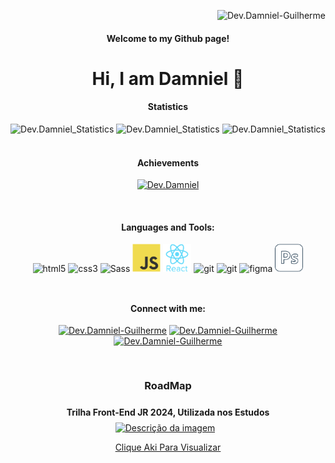 <div>
    <p align="end"><img src="https://komarev.com/ghpvc/?username=Damniel-Guilherme&label=Profile%20views&color=0e75b6&style=flat" alt="Dev.Damniel-Guilherme"/></p>
    <h4 align="center">Welcome to my Github page!</h4>
</div>

<h2 align="center"></h2>
<h1 align="center">Hi, I am Damniel 👋</h1>


<div align="center" width="100%">
    <h4 align="center">Statistics</h4>
    <img width="60%" src="https://streak-stats.demolab.com/?user=Damniel-Guilherme&theme=transparent" alt="Dev.Damniel_Statistics"/>
    <img width="45.5%" src="https://github-readme-stats-git-masterrstaa-rickstaa.vercel.app/api/top-langs?username=Damniel-Guilherme&show_icons=true&locale=en&layout=compact&theme=transparent" alt="Dev.Damniel_Statistics"/>  
    <img width="51%" src="https://github-readme-stats-git-masterrstaa-rickstaa.vercel.app/api?username=Damniel-Guilherme&show_icons=true&locale=en&theme=transparent" alt="Dev.Damniel_Statistics"/>
</div>

<br>

<div align="center" width="100%">
    <h4 align="center">Achievements</h4>
    <p align="center"><a href="https://github.com/ryo-ma/github-profile-trophy"><img src="https://github-profile-trophy.vercel.app/?username=Damniel-Guilherme" alt="Dev.Damniel"/></a></p>
</div>

<br>

<div align="center" width="100%">
<h4>Languages and Tools:</h4>
<div>
<img src="https://cdn.jsdelivr.net/gh/devicons/devicon/icons/html5/html5-original.svg" alt="html5" width="45" height="45" style="pointer-events: none;"/> 
<img src="https://cdn.jsdelivr.net/gh/devicons/devicon/icons/css3/css3-original.svg" alt="css3" width="45" height="45" style="pointer-events: none;"/>
<img src="https://cdn.jsdelivr.net/gh/devicons/devicon/icons/sass/sass-original.svg" alt="Sass" width="45" height="45" style="pointer-events: none;" />
<img src="https://raw.githubusercontent.com/devicons/devicon/master/icons/javascript/javascript-original.svg" alt="javascript" width="45" height="45" style="pointer-events: none;"/>
<img src="https://raw.githubusercontent.com/devicons/devicon/master/icons/react/react-original-wordmark.svg" alt="react" width="45" height="45" style="pointer-events: none;"/>
<img src="https://cdn.jsdelivr.net/gh/devicons/devicon/icons/bootstrap/bootstrap-original.svg" alt="git" width="45" height="45" style="pointer-events: none;"/>
<img src="https://www.vectorlogo.zone/logos/git-scm/git-scm-icon.svg" alt="git" width="45" height="45" style="pointer-events: none;"/>
<img src="https://www.vectorlogo.zone/logos/figma/figma-icon.svg" alt="figma" width="45" height="45" style="pointer-events: none;"/>
<img src="https://raw.githubusercontent.com/devicons/devicon/master/icons/photoshop/photoshop-line.svg" alt="photoshop" width="45" height="45" style="pointer-events: none;"/>
</div>
</div>

<br>

##

<div align="center"> 
    <h4 align="center">Connect with me:</h4>
    <a href="https://www.linkedin.com/in/damniel-guilherme-2b1600250" target="_blank"><img src="https://img.shields.io/badge/-LinkedIn-%230077B5?style=for-the-badge&logo=linkedin&logoColor=white" alt="Dev.Damniel-Guilherme"></a>
    <a href="https://cursos.alura.com.br/vitrinedev/Damniel" target="_blank"><img src="https://img.shields.io/badge/vitrine.dev-07283F?style=for-the-badge" alt="Dev.Damniel-Guilherme"></a>
    <a href="#" target="_blank"><img src="https://img.shields.io/badge/PORTFOLIO-0A182E?style=for-the-badge" alt="Dev.Damniel-Guilherme"></a>
 </div>

##

<div style="display: flex; flex-direction: column; justify-content: center; align-items: center; gap: 8px;">
<h3>RoadMap</h3>
<strong>Trilha Front-End JR 2024, Utilizada nos Estudos</strong>

<div>
<a href="https://drive.google.com/file/d/1P7vCxzEaYgvaXeu7FwJw4Fsfe_qezzb4/view?usp=sharing">
<img src="https://i.imgur.com/BixrBQS.png" alt="Descrição da imagem" width="350"></a>

[Clique Aki Para Visualizar](https://drive.google.com/file/d/1P7vCxzEaYgvaXeu7FwJw4Fsfe_qezzb4/view?usp=sharing)
</div>

</div>

